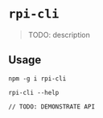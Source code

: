 # `rpi-cli`

> TODO: description

## Usage

```
npm -g i rpi-cli

rpi-cli --help

// TODO: DEMONSTRATE API
```
